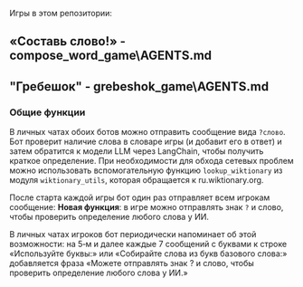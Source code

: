 Игры в этом репозитории:
## «Составь слово!»  - compose_word_game\AGENTS.md
## "Гребешок" -  grebeshok_game\AGENTS.md

### Общие функции

В личных чатах обоих ботов можно отправить сообщение вида `?слово`. Бот
проверит наличие слова в словаре игры (и добавит его в ответ) и затем
обратится к модели LLM через LangChain, чтобы получить краткое
определение. При необходимости для обхода сетевых проблем можно
использовать вспомогательную функцию `lookup_wiktionary` из модуля
`wiktionary_utils`, которая обращается к ru.wiktionary.org.

После старта каждой игры бот один раз отправляет всем игрокам сообщение:
**Новая функция**: в игре можно отправлять знак `?` и слово, чтобы проверить
определение любого слова у ИИ.

В личных чатах игроков бот периодически напоминает об этой возможности:
на 5‑м и далее каждые 7 сообщений с буквами к строке «Используйте буквы:»
или «Собирайте слова из букв базового слова:» добавляется фраза
«Можете отправлять знак ? и слово, чтобы проверить определение любого слова у ИИ.»
